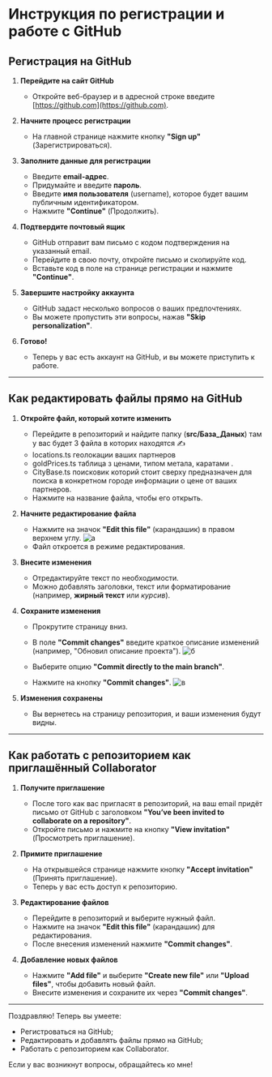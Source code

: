 # Инструкция по регистрации и работе с GitHub

##  Регистрация на GitHub

1. **Перейдите на сайт GitHub**
   - Откройте веб-браузер и в адресной строке введите [https://github.com](https://github.com).
   
2. **Начните процесс регистрации**
   - На главной странице нажмите кнопку **"Sign up"** (Зарегистрироваться).
   
3. **Заполните данные для регистрации**
   - Введите **email-адрес**.
   - Придумайте и введите **пароль**.
   - Введите **имя пользователя** (username), которое будет вашим публичным идентификатором.
   - Нажмите **"Continue"** (Продолжить).
   
4. **Подтвердите почтовый ящик**
   - GitHub отправит вам письмо с кодом подтверждения на указанный email.
   - Перейдите в свою почту, откройте письмо и скопируйте код.
   - Вставьте код в поле на странице регистрации и нажмите **"Continue"**.

5. **Завершите настройку аккаунта**
   - GitHub задаст несколько вопросов о ваших предпочтениях.
   - Вы можете пропустить эти вопросы, нажав **"Skip personalization"**.

6. **Готово!**
   - Теперь у вас есть аккаунт на GitHub, и вы можете приступить к работе.

---


##  Как редактировать файлы прямо на GitHub

1. **Откройте файл, который хотите изменить**
   - Перейдите в репозиторий и найдите папку (**src/База_Даных**) там у вас будет 3 файла в которих находятся ✍️
   - locations.ts геолокации ваших партнеров 
   - goldPrices.ts таблица з ценами, типом метала, каратами .
   - CityBase.ts поисковик которий стоит сверху предназначен для поиска в конкретном городе информации о цене от ваших партнеров. 
   - Нажмите на название файла, чтобы его открыть.

2. **Начните редактирование файла**
   - Нажмите на значок **"Edit this file"** (карандашик) в правом верхнем углу.
   ![а](./src/assets/homePage.png)
   - Файл откроется в режиме редактирования.

3. **Внесите изменения**
   - Отредактируйте текст по необходимости.
   - Можно добавлять заголовки, текст или форматирование (например, **жирный текст** или *курсив*).

4. **Сохраните изменения**
   - Прокрутите страницу вниз.
   - В поле **"Commit changes"** введите краткое описание изменений (например, "Обновил описание проекта").
   ![б](./src/assets/homePage.png)
   - Выберите опцию **"Commit directly to the main branch"**.
   
   - Нажмите на кнопку **"Commit changes"**.
![в](./src/assets/homePage.png)
5. **Изменения сохранены**
   - Вы вернетесь на страницу репозитория, и ваши изменения будут видны.

---

##  Как работать с репозиторием как приглашённый Collaborator

1. **Получите приглашение**
   - После того как вас пригласят в репозиторий, на ваш email придёт письмо от GitHub с заголовком **"You’ve been invited to collaborate on a repository"**.
   - Откройте письмо и нажмите на кнопку **"View invitation"** (Просмотреть приглашение).

2. **Примите приглашение**
   - На открывшейся странице нажмите кнопку **"Accept invitation"** (Принять приглашение).
   - Теперь у вас есть доступ к репозиторию.

3. **Редактирование файлов**
   - Перейдите в репозиторий и выберите нужный файл.
   - Нажмите на значок **"Edit this file"** (карандашик) для редактирования.
   - После внесения изменений нажмите **"Commit changes"**.

4. **Добавление новых файлов**
   - Нажмите **"Add file"** и выберите **"Create new file"** или **"Upload files"**, чтобы добавить новый файл.
   - Внесите изменения и сохраните их через **"Commit changes"**.

---

Поздравляю! Теперь вы умеете:
- Регистроваться на GitHub;
- Редактировать и добавлять файлы прямо на GitHub;
- Работать с репозиторием как Collaborator.

Если у вас возникнут вопросы, обращайтесь ко мне!

